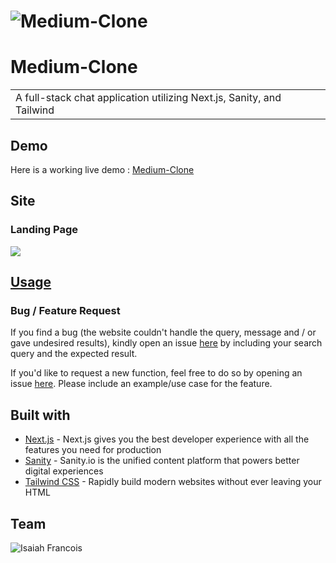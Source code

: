 # ![Medium-Clone](https://i.imgur.com/5rzQNco.png)
# Medium-Clone
<table>
<tr>
<td>
  A full-stack chat application utilizing Next.js, Sanity, and Tailwind
</td>
</tr>
</table>


## Demo
Here is a working live demo :  [Medium-Clone](https://medium-live-clone.netlify.app/)


## Site

### Landing Page
![](https://i.imgur.com/UF3sYA1.png)


## [Usage](https://github.com/FrancoisCoding/Medium-Clone) 


### Bug / Feature Request

If you find a bug (the website couldn't handle the query, message and / or gave undesired results), kindly open an issue [here](https://github.com/FrancoisCoding/Medium-Clone/issues/new) by including your search query and the expected result.

If you'd like to request a new function, feel free to do so by opening an issue [here](https://github.com/FrancoisCoding/Medium-Clone/issues/new). Please include an example/use case for the feature.


## Built with 

- [Next.js](https://nextjs.org/) - Next.js gives you the best developer experience with all the features you need for production
- [Sanity](https://www.sanity.io/) - Sanity.io is the unified content platform that powers better digital experiences
- [Tailwind CSS](https://tailwindcss.com/) - Rapidly build modern websites without ever leaving your HTML


## Team

![Isaiah Francois](https://avatars3.githubusercontent.com/u/42652624?s=460&u=67ee8021c518676f3ec3e99d8c12906b36842365&v=4)


